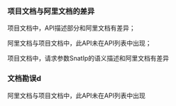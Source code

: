 ### 项目文档与阿里文档的差异

项目文档中，API描述部分和阿里文档有差异；

阿里文档与项目文档中，此API未在API列表中出现；

项目文档中，请求参数SnatIp的语义描述和阿里文档有差异


### 文档勘误d

阿里文档与项目文档中，此API未在API列表中出现